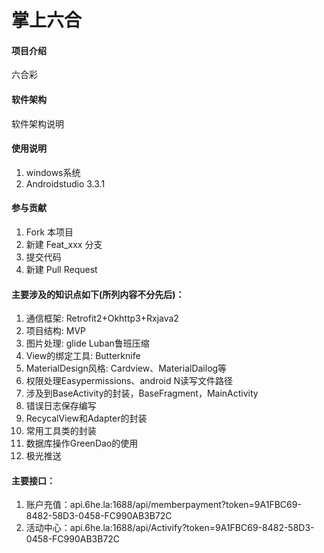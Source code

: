 # 掌上六合

#### 项目介绍
六合彩

#### 软件架构
软件架构说明



#### 使用说明

1. windows系统
2. Androidstudio 3.3.1


#### 参与贡献

1. Fork 本项目
2. 新建 Feat_xxx 分支
3. 提交代码
4. 新建 Pull Request


####  主要涉及的知识点如下(所列内容不分先后)：
1. 通信框架: Retrofit2+Okhttp3+Rxjava2
2. 项目结构: MVP
3. 图片处理: glide  Luban鲁班压缩
4. View的绑定工具: Butterknife
5. MaterialDesign风格: Cardview、MaterialDailog等
6. 权限处理Easypermissions、android N读写文件路径
7. 涉及到BaseActivity的封装，BaseFragment，MainActivity
8. 错误日志保存编写
9. RecycalView和Adapter的封装
10. 常用工具类的封装
11. 数据库操作GreenDao的使用
12. 极光推送



####  主要接口：
1. 账户充值：api.6he.la:1688/api/memberpayment?token=9A1FBC69-8482-58D3-0458-FC990AB3B72C
2. 活动中心：api.6he.la:1688/api/Activify?token=9A1FBC69-8482-58D3-0458-FC990AB3B72C

